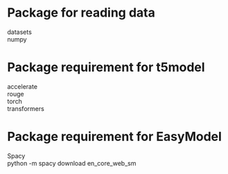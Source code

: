 # Package for reading data
datasets<br>
numpy<br>

# Package requirement for t5model
accelerate<br>
rouge<br>
torch<br>
transformers<br>

# Package requirement for EasyModel
Spacy<br>
python -m spacy download en_core_web_sm



